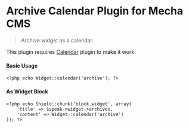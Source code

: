 Archive Calendar Plugin for Mecha CMS
=====================================

> Archive widget as a calendar.

This plugin requires [Calendar](http://mecha-cms.com/article/calendar-plugin "Calendar Plugin") plugin to make it work.

#### Basic Usage

~~~ .php
<?php echo Widget::calendar('archive'); ?>
~~~

#### As Widget Block

~~~ .php
<?php echo Shield::chunk('block.widget', array(
    'title' => $speak->widget->archives,
    'content' => Widget::calendar('archive')
)); ?>
~~~